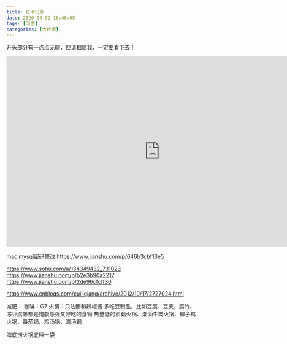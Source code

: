 ```yaml
---
title: 打卡记录
date: 2020-04-02 16:48:05
tags: [习惯]
categories: [大数据]
---
```


开头部分有一点点无聊，但请相信我，一定要看下去！
<iframe height=498 width=800 src="https://link.zhihu.com/?target=https%3A//www.zhihu.com/video/982284790686420992" frameborder=0 allowfullscreen></iframe>




mac  mysql密码修改
https://www.jianshu.com/p/646b3cbf13e5







https://www.sohu.com/a/134349432_731023
https://www.jianshu.com/p/b2e3b90a2217
https://www.jianshu.com/p/2de96cfcff30

https://www.cnblogs.com/cuiliqiang/archive/2012/10/17/2727024.html





减肥：
咖啡：G7
火锅：只沾醋和辣椒酱
     多吃豆制品，比如豆腐、豆皮，腐竹、冻豆腐等都是饱腹感强又好吃的食物
热量低的菌菇火锅、潮汕牛肉火锅、椰子鸡火锅、番茄锅、鸡汤锅、清汤锅

海底捞火锅底料一袋
